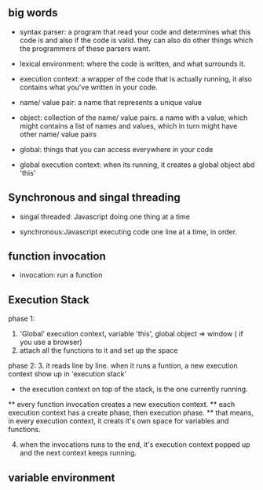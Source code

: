 ## big words

- syntax parser: a program that read your code and determines what this code is and also if the code is valid.
they can also do other things which the programmers of these parsers want.


- lexical environment: where the code is written, and what surrounds it.

- execution context: a wrapper of the code that is actually running, it also contains what you've written in your code.

- name/ value pair: a name that represents a unique value

- object: collection of the name/ value pairs.
a name with a value, which might contains a list of names and values, which in turn might have other name/ value pairs

- global: things that you can access everywhere in your code

- global execution context: when its running, it creates a global object abd 'this'


## Synchronous and singal threading

- singal threaded: Javascript doing one thing at a time

- synchronous:Javascript executing code one line at a time, in order.

## function invocation

- invocation: run a function

## Execution Stack

phase 1:
1. 'Global' execution context, variable 'this', global object => window ( if you use a browser)
2. attach all the functions to it and set up the space

phase 2:
3. it reads line by line. when it runs a funtion, a new execution context show up in 'execution stack'
* the execution context on top of the stack, is the one currently running.

** every function invocation creates a new execution context.
** each execution context has a create phase, then execution phase.
** that means, in every execution context, it creats it's own space for variables and functions.

4. when the invocations runs to the end, it's execution context popped up and the next context keeps running.

## variable environment

